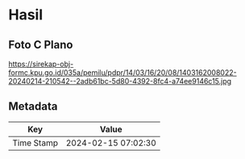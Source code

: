 # Hasil

## Foto C Plano

https://sirekap-obj-formc.kpu.go.id/035a/pemilu/pdpr/14/03/16/20/08/1403162008022-20240214-210542--2adb61bc-5d80-4392-8fc4-a74ee9146c15.jpg


## Metadata

| Key        | Value               |
| ---------- | ------------------- |
| Time Stamp | 2024-02-15 07:02:30 |



